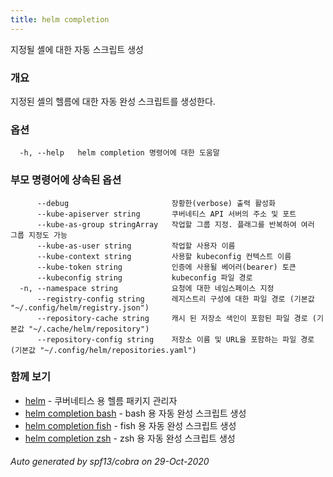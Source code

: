 ```yaml
---
title: helm completion
---
```

지정될 셸에 대한 자동 스크립트 생성

### 개요


지정된 셸의 헬름에 대한 자동 완성 스크립트를 생성한다.


### 옵션

```
  -h, --help   helm completion 명령어에 대한 도움말
```

### 부모 명령어에 상속된 옵션

```
      --debug                       장황한(verbose) 출력 활성화
      --kube-apiserver string       쿠버네티스 API 서버의 주소 및 포트
      --kube-as-group stringArray   작업할 그룹 지정. 플래그를 반복하여 여러 그룹 지정도 가능
      --kube-as-user string         작업할 사용자 이름
      --kube-context string         사용할 kubeconfig 컨텍스트 이름
      --kube-token string           인증에 사용될 베어러(bearer) 토큰
      --kubeconfig string           kubeconfig 파일 경로
  -n, --namespace string            요청에 대한 네임스페이스 지정
      --registry-config string      레지스트리 구성에 대한 파일 경로 (기본값 "~/.config/helm/registry.json")
      --repository-cache string     캐시 된 저장소 색인이 포함된 파일 경로 (기본값 "~/.cache/helm/repository")
      --repository-config string    저장소 이름 및 URL을 포함하는 파일 경로 (기본값 "~/.config/helm/repositories.yaml")
```

### 함께 보기

* [helm](/helm/helm.md)	 - 쿠버네티스 용 헬름 패키지 관리자
* [helm completion bash](/helm/helm_completion_bash.md)	 - bash 용 자동 완성 스크립트 생성
* [helm completion fish](/helm/helm_completion_fish.md)	 - fish 용 자동 완성 스크립트 생성
* [helm completion zsh](/helm/helm_completion_zsh.md)	 - zsh 용 자동 완성 스크립트 생성

###### Auto generated by spf13/cobra on 29-Oct-2020

